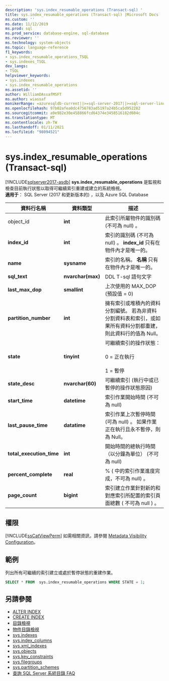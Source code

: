 ```yaml
---
description: 'sys.index_resumable_operations (Transact-sql) '
title: sys.index_resumable_operations (Transact-sql) |Microsoft Docs
ms.custom: ''
ms.date: 11/12/2019
ms.prod: sql
ms.prod_service: database-engine, sql-database
ms.reviewer: ''
ms.technology: system-objects
ms.topic: language-reference
f1_keywords:
- sys.index_resumable_operations_TSQL
- sys.indexes_TSQL
dev_langs:
- TSQL
helpviewer_keywords:
- sys.indexes
- sys.index_resumable_operations
ms.assetid: ''
author: WilliamDAssafMSFT
ms.author: wiassaf
monikerRange: =azuresqldb-current||>=sql-server-2017||>=sql-server-linux-2017||=azuresqldb-mi-current
ms.openlocfilehash: 97b02afea0dc4756783ad5197a24b5ca5d952282
ms.sourcegitcommit: a9e982e30e458866fcd64374e3458516182d604c
ms.translationtype: MT
ms.contentlocale: zh-TW
ms.lasthandoff: 01/11/2021
ms.locfileid: "98094521"
---
```

# <a name="sysindex_resumable_operations-transact-sql"></a>sys.index_resumable_operations (Transact-sql) 

[!INCLUDE[sqlserver2017-asdb](../../includes/applies-to-version/sqlserver2017-asdb.md)]
**sys.index_resumable_operations** 是監視和檢查目前執行狀態以取得可繼續索引重建或建立的系統檢視。  
**適用于**： SQL Server (2017 和更新版本的) ，以及 Azure SQL Database
  
|資料行名稱|資料類型|描述|  
|-----------------|---------------|-----------------|  
|object_id|**int**|此索引所屬物件的識別碼 (不可為 null) 。|  
|**index_id**|**int**|索引的識別碼 (不可為 null) 。 **index_id** 只有在物件內才是唯一的。|
|**name**|**sysname**|索引的名稱。 **名稱** 只有在物件內才是唯一的。|  
|**sql_text**|**nvarchar(max)**|DDL T-sql 語句文字|
|**last_max_dop**|**smallint**|上次使用的 MAX_DOP (預設值 = 0) |
|**partition_number**|**int**|擁有索引或堆積內的資料分割編號。 若為非資料分割資料表和索引，或如果所有資料分割都重建，則此資料行的值為 Null。|
|**state**|**tinyint**|可繼續索引的操作狀態：<br /><br />0 = 正在執行<br /><br />1 = 暫停|
|**state_desc**|**nvarchar(60)**|可繼續索引 (執行中或已暫停的操作狀態原因) |  
|**start_time**|**datetime**|索引作業開始時間 (不可為 null) |
|**last_pause_time**|**datatime**| 索引作業上次暫停時間 (可為 null) 。 如果作業正在執行且永不暫停，則為 Null。|
|**total_execution_time**|**int**|開始時間的總執行時間（以分鐘為單位） (不可為 null) |
|**percent_complete**|**real**|% ( 中的索引作業進度完成，不可為 null) 。|
|**page_count**|**bigint**|索引建立作業針對新的和對應索引所配置的索引頁面總數 ( 不可為 null ) 。

## <a name="permissions"></a>權限

[!INCLUDE[ssCatViewPerm](../../includes/sscatviewperm-md.md)] 如需相關資訊，請參閱 [Metadata Visibility Configuration](../../relational-databases/security/metadata-visibility-configuration.md)。  

## <a name="example"></a>範例

 列出所有可繼續的索引建立或處於暫停狀態的重建作業。

```sql
SELECT * FROM  sys.index_resumable_operations WHERE STATE = 1;  
```

## <a name="see-also"></a>另請參閱

- [ALTER INDEX](../../t-sql/statements/alter-index-transact-sql.md)
- [CREATE INDEX](../../t-sql/statements/create-index-transact-sql.md)
- [目錄檢視](catalog-views-transact-sql.md)
- [物件目錄檢視](object-catalog-views-transact-sql.md)
- [sys.indexes](sys-xml-indexes-transact-sql.md)
- [sys.index_columns](sys-index-columns-transact-sql.md)
- [sys.xml_indexes](sys-xml-indexes-transact-sql.md)
- [sys.objects](sys-index-columns-transact-sql.md)
- [sys.key_constraints](sys-key-constraints-transact-sql.md)
- [sys.filegroups](sys-filegroups-transact-sql.md)
- [sys.partition_schemes](sys-partition-schemes-transact-sql.md)
- [查詢 SQL Server 系統目錄 FAQ](querying-the-sql-server-system-catalog-faq.md)
